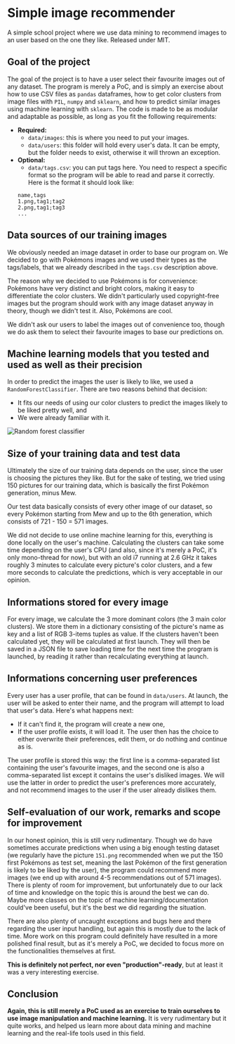 # Simple image recommender

A simple school project where we use data mining to recommend images to an user based on the one they like. Released under MIT.

## Goal of the project

The goal of the project is to have a user select their favourite images out of any dataset. The program is merely a PoC, and is simply an exercise about how to use CSV files as `pandas` dataframes, how to get color clusters from image files with `PIL`, `numpy` and `sklearn`, and how to predict similar images using machine learning with `sklearn`. The code is made to be as modular and adaptable as possible, as long as you fit the following requirements:

* **Required:**
	* `data/images`: this is where you need to put your images.
	* `data/users`: this folder will hold every user's data. It can be empty, but the folder needs to exist, otherwise it will thrown an exception.
* **Optional:**
	* `data/tags.csv`: you can put tags here. You need to respect a specific format so the program will be able to read and parse it correctly. Here is the format it should look like:
	```csv
	name,tags
	1.png,tag1;tag2
	2.png,tag1;tag3
	...
	```

## Data sources of our training images

We obviously needed an image dataset in order to base our program on. We decided to go with Pokémons images and we used their types as the tags/labels, that we already described in the `tags.csv` description above.

The reason why we decided to use Pokémons is for convenience: Pokémons have very distinct and bright colors, making it easy to differentiate the color clusters. We didn't particularly used copyright-free images but the program should work with any image dataset anyway in theory, though we didn't test it. Also, Pokémons are cool.

We didn't ask our users to label the images out of convenience too, though we do ask them to select their favourite images to base our predictions on.

## Machine learning models that you tested and used as well as their precision

In order to predict the images the user is likely to like, we used a `RandomForestClassifier`. There are two reasons behind that decision:
* It fits our needs of using our color clusters to predict the images likely to be liked pretty well, and
* We were already familiar with it.

![Random forest classifier](https://miro.medium.com/max/5752/1*5dq_1hnqkboZTcKFfwbO9A.png)

## Size of your training data and test data

Ultimately the size of our training data depends on the user, since the user is choosing the pictures they like. But for the sake of testing, we tried using 150 pictures for our training data, which is basically the first Pokémon generation, minus Mew.

Our test data basically consists of every other image of our dataset, so every Pokémon starting from Mew and up to the 6th generation, which consists of 721 - 150 = 571 images.

We did not decide to use online machine learning for this, everything is done locally on the user's machine. Calculating the clusters can take some time depending on the user's CPU (and also, since it's merely a PoC, it's only mono-thread for now), but with an old i7 running at 2.6 GHz it takes roughly 3 minutes to calculate every picture's color clusters, and a few more seconds to calculate the predictions, which is very acceptable in our opinion.

## Informations stored for every image

For every image, we calculate the 3 more dominant colors (the 3 main color clusters). We store them in a dictionary consisting of the picture's name as key and a list of RGB 3-items tuples as value. If the clusters haven't been calculated yet, they will be calculated at first launch. They will then be saved in a JSON file to save loading time for the next time the program is launched, by reading it rather than recalculating everything at launch.

## Informations concerning user preferences

Every user has a user profile, that can be found in `data/users`. At launch, the user will be asked to enter their name, and the program will attempt to load that user's data. Here's what happens next:
* If it can't find it, the program will create a new one,
* If the user profile exists, it will load it.
The user then has the choice to either overwrite their preferences, edit them, or do nothing and continue as is.

The user profile is stored this way: the first line is a comma-separated list containing the user's favourite images, and the second one is also a comma-separated list except it contains the user's disliked images. We will use the latter in order to predict the user's preferences more accurately, and not recommend images to the user if the user already dislikes them.

## Self-evaluation of our work, remarks and scope for improvement

In our honest opinion, this is still very rudimentary. Though we do have sometimes accurate predictions when using a big enough testing dataset (we regularly have the picture `151.png` recommended when we put the 150 first Pokémons as test set, meaning the last Pokémon of the first generation is likely to be liked by the user), the program could recommend more images (we end up with around 4-5 recommendations out of 571 images). There is plenty of room for improvement, but unfortunately due to our lack of time and knowledge on the topic this is around the best we can do. Maybe more classes on the topic of machine learning/documentation could've been useful, but it's the best we did regarding the situation.

There are also plenty of uncaught exceptions and bugs here and there regarding the user input handling, but again this is mostly due to the lack of time. More work on this program could definitely have resulted in a more polished final result, but as it's merely a PoC, we decided to focus more on the functionalities themselves at first.

**This is definitely not perfect, nor even "production"-ready**, but at least it was a very interesting exercise.

## Conclusion

**Again, this is still merely a PoC used as an exercise to train ourselves to use image manipulation and machine learning.** It is very rudimentary but it quite works, and helped us learn more about data mining and machine learning and the real-life tools used in this field.